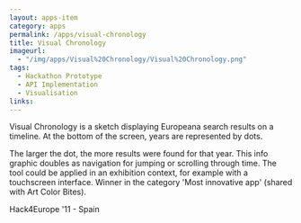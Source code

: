```yaml
---
layout: apps-item
category: apps
permalink: /apps/visual-chronology
title: Visual Chronology
imageurl:
  - "/img/apps/Visual%20Chronology/Visual%20Chronology.png"
tags:
  - Hackathon Prototype
  - API Implementation
  - Visualisation
links:
---
```


Visual Chronology is a sketch displaying Europeana search results on a timeline. At the bottom of the screen, years are represented by dots.

The larger the dot, the more results were found for that year. This info graphic doubles as navigation for jumping or scrolling through time. The tool could be applied in an exhibition context, for example with a touchscreen interface. Winner in the category 'Most innovative app' (shared with Art Color Bites).

Hack4Europe '11 - Spain
